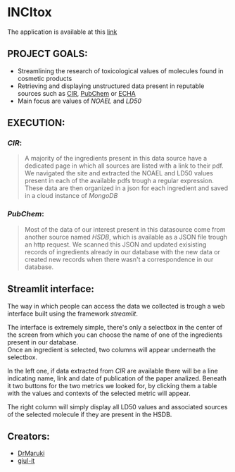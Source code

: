 # INCItox

The application is available at this [link](https://incitox.streamlit.app/)

## PROJECT GOALS:
- Streamlining the research of toxicological values of molecules found in cosmetic products
- Retrieving and displaying unstructured data present in reputable sources such as [CIR]([https://](https://www.cir-safety.org/)), [PubChem](https://pubchem.ncbi.nlm.nih.gov/) or [ECHA](https://www.echa.europa.eu/)
- Main focus are values of *NOAEL* and *LD50*

## EXECUTION:

### *CIR*:
> A majority of the ingredients present in this data source have a dedicated page in which all sources are listed with a link to their pdf. We navigated the site and extracted the NOAEL and LD50 values present in
> each of the available pdfs trough a regular expression. These data are then organized in a json for each ingredient and saved in a cloud instance of *MongoDB*

### *PubChem*:
> Most of the data of our interest present in this datasource come from another source named *HSDB*, which is available as a JSON file trough an http request. We scanned this JSON and updated exisisting records
> of ingredients already in our database with the new data or created new records when there wasn't a correspondence in our database.

## Streamlit interface:

The way in which people can access the data we collected is trough a web interface built using the framework *streamlit*.

The interface is extremely simple, there's only a selectbox in the center of the screen from which you can choose the name of one of the ingredients present in our database.\
Once an ingredient is selected, two columns will appear underneath the selectbox.

In the left one, if data extracted from *CIR* are available there will be a line indicating name, link and date of publication of the paper analized. Beneath it two buttons for the two metrics we looked for,
by clicking them a table with the values and contexts of the selected metric will appear.

The right column will simply display all LD50 values and associated sources of the selected molecule if they are present in the HSDB.

## Creators:
- [DrMaruki](https://github.com/DrMaruki97)
- [giul-it](https://github.com/giul-it)
 
